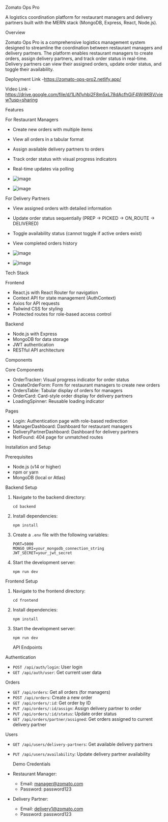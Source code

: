 Zomato Ops Pro

A logistics coordination platform for restaurant managers and delivery partners built with the MERN stack (MongoDB, Express, React, Node.js).

Overview

Zomato Ops Pro is a comprehensive logistics management system designed to streamline the coordination between restaurant managers and delivery partners. The platform enables restaurant managers to create orders, assign delivery partners, and track order status in real-time. Delivery partners can view their assigned orders, update order status, and toggle their availability.

Deployment Link
-https://zomato-ops-pro2.netlify.app/

Video Link
-https://drive.google.com/file/d/1LjN1yhbi2F8m5xL78dAcfhGiF4Wj9KBV/view?usp=sharing

Features

For Restaurant Managers
- Create new orders with multiple items
- View all orders in a tabular format
- Assign available delivery partners to orders
- Track order status with visual progress indicators
- Real-time updates via polling

- ![image](https://github.com/user-attachments/assets/4658d765-914f-4119-8fd8-cc9b81237c10)
- ![image](https://github.com/user-attachments/assets/da97ba5c-2e33-4d36-93ba-216bb18d2e05)



For Delivery Partners
- View assigned orders with detailed information
- Update order status sequentially (PREP → PICKED → ON_ROUTE → DELIVERED)
- Toggle availability status (cannot toggle if active orders exist)
- View completed orders history

- ![image](https://github.com/user-attachments/assets/c2d08057-c8cc-4484-8d8b-0355df76ec79)
- ![image](https://github.com/user-attachments/assets/9e7e4881-605a-454e-96e4-3d5bdc30d5cb)


Tech Stack

Frontend
- React.js with React Router for navigation
- Context API for state management (AuthContext)
- Axios for API requests
- Tailwind CSS for styling
- Protected routes for role-based access control

Backend
- Node.js with Express
- MongoDB for data storage
- JWT authentication
- RESTful API architecture

Components

Core Components
- OrderTracker: Visual progress indicator for order status
- CreateOrderForm: Form for restaurant managers to create new orders
- OrdersTable: Tabular display of orders for managers
- OrderCard: Card-style order display for delivery partners
- LoadingSpinner: Reusable loading indicator

Pages
- Login: Authentication page with role-based redirection
- ManagerDashboard: Dashboard for restaurant managers
- DeliveryPartnerDashboard: Dashboard for delivery partners
- NotFound: 404 page for unmatched routes

Installation and Setup

Prerequisites
- Node.js (v14 or higher)
- npm or yarn
- MongoDB (local or Atlas)

Backend Setup
1. Navigate to the backend directory:
   ```
   cd backend
   ```
2. Install dependencies:
   ```
   npm install
   ```
3. Create a `.env` file with the following variables:
   ```
   PORT=5000
   MONGO_URI=your_mongodb_connection_string
   JWT_SECRET=your_jwt_secret
   ```
4. Start the development server:
   ```
   npm run dev
   ```

Frontend Setup
1. Navigate to the frontend directory:
   ```
   cd frontend
   ```
2. Install dependencies:
   ```
   npm install
   ```
3. Start the development server:
   ```
   npm run dev
   ```

   API Endpoints

Authentication
- `POST /api/auth/login`: User login
- `GET /api/auth/user`: Get current user data

Orders
- `GET /api/orders`: Get all orders (for managers)
- `POST /api/orders`: Create a new order
- `GET /api/orders/:id`: Get order by ID
- `PUT /api/orders/:id/assign`: Assign delivery partner to order
- `PUT /api/orders/:id/status`: Update order status
- `GET /api/orders/partner/assigned`: Get orders assigned to current delivery partner

Users
- `GET /api/users/delivery-partners`: Get available delivery partners
- `PUT /api/users/availability`: Update delivery partner availability


   Demo Credentials

- Restaurant Manager:
  - Email: manager@zomato.com
  - Password: password123

- Delivery Partner:
  - Email: delivery1@zomato.com
  - Password: password123

